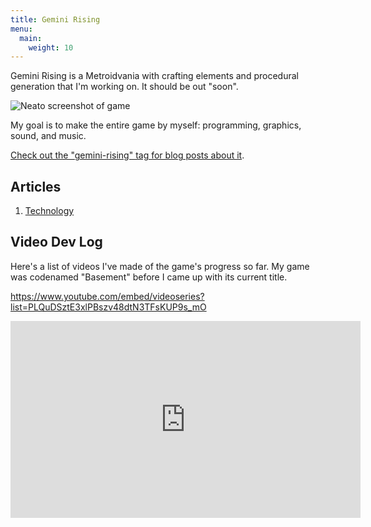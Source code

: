 ```yaml
---
title: Gemini Rising
menu:
  main:
    weight: 10
---
```


Gemini Rising is a Metroidvania with crafting elements and procedural generation that I'm working on. It should be out "soon".

![Neato screenshot of game](/games/gemini-rising/screenshot-2018-09-12.png "Screenshot as of 2018-09-12")

My goal is to make the entire game by myself: programming, graphics, sound, and music.

[Check out the "gemini-rising" tag for blog posts about it](/tags/gemini-rising).

## Articles

<articles-list></articles-list>

  1. [Technology](/games/gemini-rising/articles/technology)

## Video Dev Log

Here's a list of videos I've made of the game's progress so far. My game was codenamed "Basement" before I came up with its current title.

https://www.youtube.com/embed/videoseries?list=PLQuDSztE3xlPBszv48dtN3TFsKUP9s_mO

<iframe width="560" height="315" src="https://www.youtube.com/embed/videoseries?list=PLQuDSztE3xlPBszv48dtN3TFsKUP9s_mO" frameBorder="0" allow="autoplay; encrypted-media" allowFullScreen></iframe>

